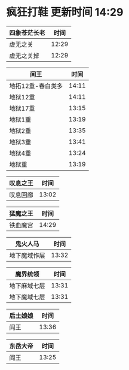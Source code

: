 # 疯狂打鞋 更新时间 14:29

| 四象苍茫长老   | 时间    |
|--------|-------|
| 虚无之关 | 12:29 |
| 虚无之关掉 | 12:29 |

| 间王   | 时间    |
|--------|-------|
| 地拓12重-春白类多 | 14:11 |
| 地狱12重 | 14:11 |
| 地狱17重 | 13:15 |
| 地狱1重 | 13:19 |
| 地狱2重 | 13:35 |
| 地狱3重 | 13:41 |
| 地狱4重 | 13:24 |
| 地狱重 | 13:19 |

| 叹息之王   | 时间    |
|--------|-------|
| 叹息回廊 | 13:02 |

| 猛魔之王   | 时间    |
|--------|-------|
| 铁血魔宫 | 14:29 |

| 鬼火人马   | 时间    |
|--------|-------|
| 地下魔域作层 | 13:32 |

| 魔界统领   | 时间    |
|--------|-------|
| 地下麻域七层 | 13:31 |
| 地下魔域七层 | 13:31 |

| 后土娘娘   | 时间    |
|--------|-------|
| 阎王 | 13:36 |

| 东岳大帝   | 时间    |
|--------|-------|
| 阎王 | 13:25 |